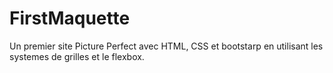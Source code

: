 # FirstMaquette
Un premier site Picture Perfect avec HTML, CSS et bootstarp en utilisant les systemes de grilles et le flexbox.
